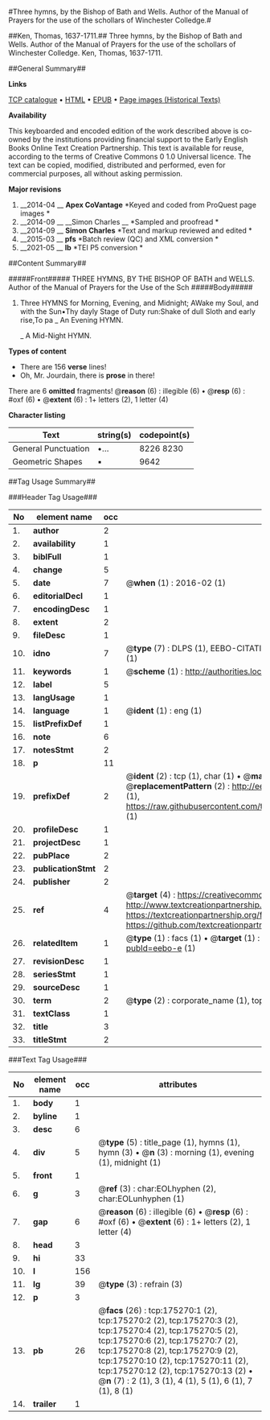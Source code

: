 #Three hymns, by the Bishop of Bath and Wells. Author of the Manual of Prayers for the use of the schollars of Winchester Colledge.#

##Ken, Thomas, 1637-1711.##
Three hymns, by the Bishop of Bath and Wells. Author of the Manual of Prayers for the use of the schollars of Winchester Colledge.
Ken, Thomas, 1637-1711.

##General Summary##

**Links**

[TCP catalogue](http://www.ota.ox.ac.uk/tcp/)  • 
[HTML](http://tei.it.ox.ac.uk/tcp/Texts-HTML/free/B03/B03944.html)  • 
[EPUB](http://tei.it.ox.ac.uk/tcp/Texts-EPUB/free/B03/B03944.epub) • 
[Page images (Historical Texts)](https://historicaltexts.jisc.ac.uk/eebo-51617609e)

**Availability**

This keyboarded and encoded edition of the work described above is co-owned by the
    institutions providing financial support to the Early English Books Online Text Creation
    Partnership. This text is available for reuse, according to the terms of  Creative Commons 0 1.0 Universal
    licence. The text can be copied, modified, distributed and performed, even for commercial
    purposes, all without asking permission.

**Major revisions**

1. __2014-04 __ __Apex CoVantage__ *Keyed and coded from ProQuest page images *
1. __2014-09 __ __Simon Charles __ *Sampled and proofread *
1. __2014-09 __ __Simon Charles__ *Text and markup reviewed and edited *
1. __2015-03 __ __pfs__ *Batch review (QC) and XML conversion *
1. __2021-05 __ __lb__ *TEI P5 conversion *

##Content Summary##

#####Front#####
THREE HYMNS, BY THE BISHOP OF BATH and WELLS. Author of the Manual of Prayers for the Use of the Sch
#####Body#####

1. Three HYMNS for Morning, Evening, and Midnight;
AWake my Soul, and with the Sun▪Thy dayly Stage of Duty run:Shake of dull Sloth and early rise,To pa
    _ An Evening HYMN.

    _ A Mid-Night HYMN.

**Types of content**

  * There are 156 **verse** lines!
  * Oh, Mr. Jourdain, there is **prose** in there!

There are 6 **omitted** fragments! 
 @__reason__ (6) : illegible (6)  •  @__resp__ (6) : #oxf (6)  •  @__extent__ (6) : 1+ letters (2), 1 letter (4)

**Character listing**


|Text|string(s)|codepoint(s)|
|---|---|---|
|General Punctuation|•…|8226 8230|
|Geometric Shapes|▪|9642|

##Tag Usage Summary##

###Header Tag Usage###

|No|element name|occ|attributes|
|---|---|---|---|
|1.|__author__|2||
|2.|__availability__|1||
|3.|__biblFull__|1||
|4.|__change__|5||
|5.|__date__|7| @__when__ (1) : 2016-02 (1)|
|6.|__editorialDecl__|1||
|7.|__encodingDesc__|1||
|8.|__extent__|2||
|9.|__fileDesc__|1||
|10.|__idno__|7| @__type__ (7) : DLPS (1), EEBO-CITATION (1), VID (1), EEBO-PROQUEST (1), STC (2), OCLC (1)|
|11.|__keywords__|1| @__scheme__ (1) : http://authorities.loc.gov/ (1)|
|12.|__label__|5||
|13.|__langUsage__|1||
|14.|__language__|1| @__ident__ (1) : eng (1)|
|15.|__listPrefixDef__|1||
|16.|__note__|6||
|17.|__notesStmt__|2||
|18.|__p__|11||
|19.|__prefixDef__|2| @__ident__ (2) : tcp (1), char (1)  •  @__matchPattern__ (2) : ([0-9\-]+):([0-9IVX]+) (1), (.+) (1)  •  @__replacementPattern__ (2) : http://eebo.chadwyck.com/downloadtiff?vid=$1&page=$2 (1), https://raw.githubusercontent.com/textcreationpartnership/Texts/master/tcpchars.xml#$1 (1)|
|20.|__profileDesc__|1||
|21.|__projectDesc__|1||
|22.|__pubPlace__|2||
|23.|__publicationStmt__|2||
|24.|__publisher__|2||
|25.|__ref__|4| @__target__ (4) : https://creativecommons.org/publicdomain/zero/1.0/ (1), http://www.textcreationpartnership.org/docs/. (1), https://textcreationpartnership.org/faq/#faq05 (1), https://github.com/textcreationpartnership (1)|
|26.|__relatedItem__|1| @__type__ (1) : facs (1)  •  @__target__ (1) : https://data.historicaltexts.jisc.ac.uk/view?pubId=eebo-e (1)|
|27.|__revisionDesc__|1||
|28.|__seriesStmt__|1||
|29.|__sourceDesc__|1||
|30.|__term__|2| @__type__ (2) : corporate_name (1), topical_term (1)|
|31.|__textClass__|1||
|32.|__title__|3||
|33.|__titleStmt__|2||


###Text Tag Usage###

|No|element name|occ|attributes|
|---|---|---|---|
|1.|__body__|1||
|2.|__byline__|1||
|3.|__desc__|6||
|4.|__div__|5| @__type__ (5) : title_page (1), hymns (1), hymn (3)  •  @__n__ (3) : morning (1), evening (1), midnight (1)|
|5.|__front__|1||
|6.|__g__|3| @__ref__ (3) : char:EOLhyphen (2), char:EOLunhyphen (1)|
|7.|__gap__|6| @__reason__ (6) : illegible (6)  •  @__resp__ (6) : #oxf (6)  •  @__extent__ (6) : 1+ letters (2), 1 letter (4)|
|8.|__head__|3||
|9.|__hi__|33||
|10.|__l__|156||
|11.|__lg__|39| @__type__ (3) : refrain (3)|
|12.|__p__|3||
|13.|__pb__|26| @__facs__ (26) : tcp:175270:1 (2), tcp:175270:2 (2), tcp:175270:3 (2), tcp:175270:4 (2), tcp:175270:5 (2), tcp:175270:6 (2), tcp:175270:7 (2), tcp:175270:8 (2), tcp:175270:9 (2), tcp:175270:10 (2), tcp:175270:11 (2), tcp:175270:12 (2), tcp:175270:13 (2)  •  @__n__ (7) : 2 (1), 3 (1), 4 (1), 5 (1), 6 (1), 7 (1), 8 (1)|
|14.|__trailer__|1||
